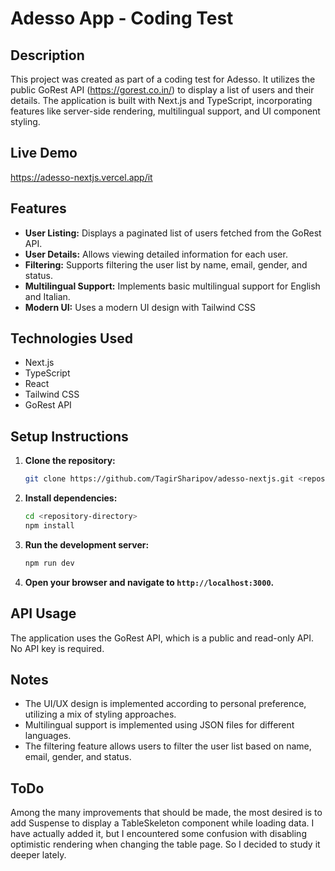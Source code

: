 # Adesso App - Coding Test

## Description

This project was created as part of a coding test for Adesso. It utilizes the public GoRest API (https://gorest.co.in/) to display a list of users and their details. The application is built with Next.js and TypeScript, incorporating features like server-side rendering, multilingual support, and UI component styling.

## Live Demo

https://adesso-nextjs.vercel.app/it

## Features

- **User Listing:** Displays a paginated list of users fetched from the GoRest API.
- **User Details:** Allows viewing detailed information for each user.
- **Filtering:** Supports filtering the user list by name, email, gender, and status.
- **Multilingual Support:** Implements basic multilingual support for English and Italian.
- **Modern UI:** Uses a modern UI design with Tailwind CSS

## Technologies Used

- Next.js
- TypeScript
- React
- Tailwind CSS
- GoRest API

## Setup Instructions

1.  **Clone the repository:**

    ```bash
    git clone https://github.com/TagirSharipov/adesso-nextjs.git <repository-directory>
    ```

2.  **Install dependencies:**

    ```bash
    cd <repository-directory>
    npm install
    ```

3.  **Run the development server:**

    ```bash
    npm run dev
    ```

4.  **Open your browser and navigate to `http://localhost:3000`.**

## API Usage

The application uses the GoRest API, which is a public and read-only API. No API key is required.

## Notes

- The UI/UX design is implemented according to personal preference, utilizing a mix of styling approaches.
- Multilingual support is implemented using JSON files for different languages.
- The filtering feature allows users to filter the user list based on name, email, gender, and status.

## ToDo

Among the many improvements that should be made, the most desired is to add Suspense to display a TableSkeleton component while loading data. I have actually added it, but I encountered some confusion with disabling optimistic rendering when changing the table page. So I decided to study it deeper lately.
